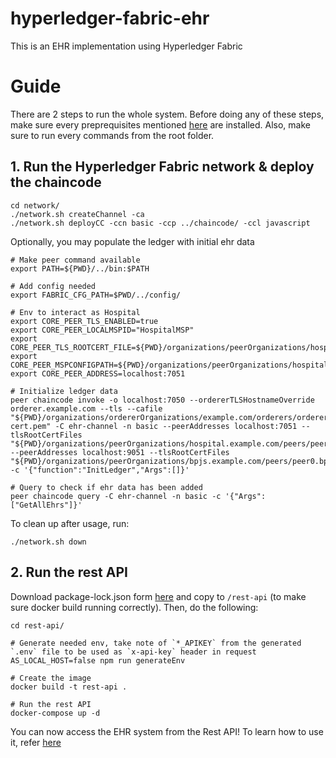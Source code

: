 # hyperledger-fabric-ehr

This is an EHR implementation using Hyperledger Fabric

# Guide

There are 2 steps to run the whole system. Before doing any of these steps, make sure every preprequisites mentioned [here](https://hyperledger-fabric.readthedocs.io/en/release-2.5/prereqs.html) are installed. Also, make sure to run every commands from the root folder.

## 1. Run the Hyperledger Fabric network & deploy the chaincode

```
cd network/
./network.sh createChannel -ca
./network.sh deployCC -ccn basic -ccp ../chaincode/ -ccl javascript
```

Optionally, you may populate the ledger with initial ehr data

```
# Make peer command available
export PATH=${PWD}/../bin:$PATH

# Add config needed
export FABRIC_CFG_PATH=$PWD/../config/

# Env to interact as Hospital
export CORE_PEER_TLS_ENABLED=true
export CORE_PEER_LOCALMSPID="HospitalMSP"
export CORE_PEER_TLS_ROOTCERT_FILE=${PWD}/organizations/peerOrganizations/hospital.example.com/peers/peer0.hospital.example.com/tls/ca.crt
export CORE_PEER_MSPCONFIGPATH=${PWD}/organizations/peerOrganizations/hospital.example.com/users/Admin@hospital.example.com/msp
export CORE_PEER_ADDRESS=localhost:7051

# Initialize ledger data
peer chaincode invoke -o localhost:7050 --ordererTLSHostnameOverride orderer.example.com --tls --cafile "${PWD}/organizations/ordererOrganizations/example.com/orderers/orderer.example.com/msp/tlscacerts/tlsca.example.com-cert.pem" -C ehr-channel -n basic --peerAddresses localhost:7051 --tlsRootCertFiles "${PWD}/organizations/peerOrganizations/hospital.example.com/peers/peer0.hospital.example.com/tls/ca.crt" --peerAddresses localhost:9051 --tlsRootCertFiles "${PWD}/organizations/peerOrganizations/bpjs.example.com/peers/peer0.bpjs.example.com/tls/ca.crt" -c '{"function":"InitLedger","Args":[]}'

# Query to check if ehr data has been added
peer chaincode query -C ehr-channel -n basic -c '{"Args":["GetAllEhrs"]}'
```

To clean up after usage, run:

```
./network.sh down
```

## 2. Run the rest API

Download package-lock.json form [here](https://drive.google.com/file/d/1HHagYyDumBfz2HgsAuCcK2BY-iySpFtI/view?usp=sharing) and copy to `/rest-api` (to make sure docker build running correctly). Then, do the following:

```
cd rest-api/

# Generate needed env, take note of `*_APIKEY` from the generated `.env` file to be used as `x-api-key` header in request
AS_LOCAL_HOST=false npm run generateEnv

# Create the image
docker build -t rest-api .

# Run the rest API
docker-compose up -d
```

You can now access the EHR system from the Rest API! To learn how to use it, refer [here](https://www.postman.com/technical-geoscientist-15115418/workspace/ehr-sisdis)
